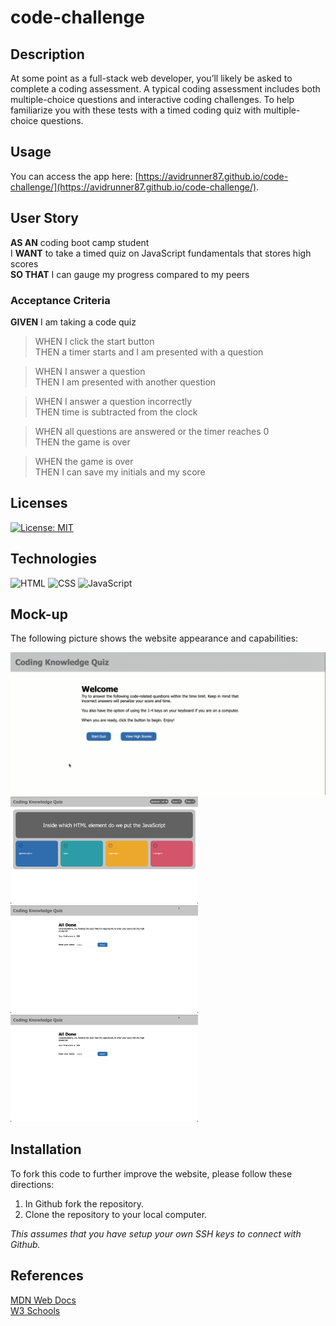 # code-challenge

## Description
At some point as a full-stack web developer, you’ll likely be asked to complete a coding assessment. A typical coding assessment includes both multiple-choice questions and interactive coding challenges. To help familiarize you with these tests with a timed coding quiz with multiple-choice questions.

## Usage
You can access the app here: [https://avidrunner87.github.io/code-challenge/](https://avidrunner87.github.io/code-challenge/).

## User Story
**AS AN** coding boot camp student<br>
I **WANT** to take a timed quiz on JavaScript fundamentals that stores high scores<br>
**SO THAT** I can gauge my progress compared to my peers

### Acceptance Criteria
**GIVEN** I am taking a code quiz

>WHEN I click the start button<br>
THEN a timer starts and I am presented with a question

>WHEN I answer a question<br>
THEN I am presented with another question

>WHEN I answer a question incorrectly<br>
THEN time is subtracted from the clock

>WHEN all questions are answered or the timer reaches 0<br>
THEN the game is over

>WHEN the game is over<br>
THEN I can save my initials and my score

## Licenses
[![License: MIT](https://img.shields.io/badge/License-MIT-yellow.svg)](https://github.com/avidrunner87/small-talk/blob/main/LICENSE.md)

## Technologies
![HTML](https://img.shields.io/static/v1?label=html&message=2.3%&color=red)
![CSS](https://img.shields.io/static/v1?label=css&message=14.0%&color=purple)
![JavaScript](https://img.shields.io/static/v1?label=javascript&message=83.7%&color=yellow)

## Mock-up
The following picture shows the website appearance and capabilities:

<img src="./assets/images/screenshots/mockup.gif" width="600"><br>
<img src="./assets/images/screenshots/screenshot01.png" width="300">
<img src="./assets/images/screenshots/screenshot02.png" width="300"><br>
<img src="./assets/images/screenshots/screenshot02.png" width="300">

## Installation
To fork this code to further improve the website, please follow these directions:

1. In Github fork the repository.
1. Clone the repository to your local computer.

_This assumes that you have setup your own SSH keys to connect with Github._


## References
[MDN Web Docs](https://developer.mozilla.org/en-US/docs/Web/HTML/Element)<br>
[W3 Schools](https://www.w3schools.com/)<br>